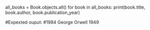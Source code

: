 all_books = Book.objects.all()
for book in all_books:
    print(book.title, book.author, book.publication_year)
    
#Expexted ouput:
#1984 George Orwell 1949
